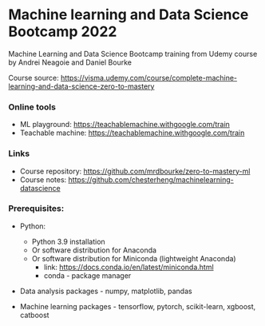 # Machine learning and Data Science Bootcamp 2022
Machine Learning and Data Science Bootcamp training from Udemy course by Andrei Neagoie and Daniel Bourke

Course source: https://visma.udemy.com/course/complete-machine-learning-and-data-science-zero-to-mastery

### Online tools

* ML playground: https://teachablemachine.withgoogle.com/train
* Teachable machine: https://teachablemachine.withgoogle.com/train

### Links

* Course repository: https://github.com/mrdbourke/zero-to-mastery-ml
* Course notes: https://github.com/chesterheng/machinelearning-datascience

### Prerequisites:

* Python:
    * Python 3.9 installation
    * Or software distribution for Anaconda 
    * Or software distribution for Miniconda (lightweight Anaconda)
       * link: https://docs.conda.io/en/latest/miniconda.html 
       * conda - package manager
    
* Data analysis packages - numpy, matplotlib, pandas
* Machine learning packages - tensorflow, pytorch, scikit-learn, xgboost, catboost
